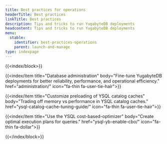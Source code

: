 ```yaml
---
title: Best practices for operations
headerTitle: Best practices
linkTitle: Best practices
description: Tips and tricks to run YugabyteDB deployments
headcontent: Tips and tricks to run YugabyteDB deployments
menu:
  stable:
    identifier: best-practices-operations
    parent: launch-and-manage
type: indexpage
---
```


{{<index/block>}}

  {{<index/item
    title="Database administration"
    body="Fine-tune YugabyteDB deployments for better reliability, performance, and operational efficiency."
    href="administration/"
    icon="fa-thin fa-user-tie-hair">}}

  {{<index/item
    title="Customize preloading of YSQL catalog caches"
    body="Trading off memory vs performance in YSQL catalog caches."
    href="ysql-catalog-cache-tuning-guide/"
    icon="fa-thin fa-user-tie-hair">}}

  {{<index/item
    title="Use the YSQL cost-based-optimizer"
    body="Create optimal execution plans for queries."
    href="ysql-yb-enable-cbo/"
    icon="fa-thin fa-dollar">}}

{{</index/block>}}
